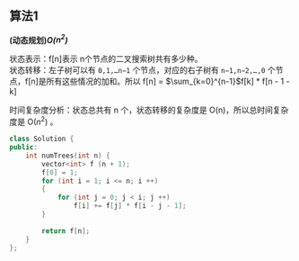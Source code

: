 ## 算法1

**(动态规划)*O($n^{2}$)***

状态表示：f[n]表示 n个节点的二叉搜索树共有多少种。<br>
状态转移：左子树可以有 ```0,1,…n−1``` 个节点，对应的右子树有 ```n−1,n−2,…,0``` 个节点，f[n]是所有这些情况的加和。所以 f[n] = $\sum_{k=0}^{n-1}$f[k] * f[n - 1 - k]

时间复杂度分析：状态总共有 n 个，状态转移的复杂度是 O(n)，所以总时间复杂度是 O($n^{2}$) 。

```CPP
class Solution {
public:
    int numTrees(int n) {
        vector<int> f (n + 1);
        f[0] = 1;
        for (int i = 1; i <= n; i ++)
        {
            for (int j = 0; j < i; j ++)
                f[i] += f[j] * f[i - j - 1];
        }
        
        return f[n];
    }
};
```

